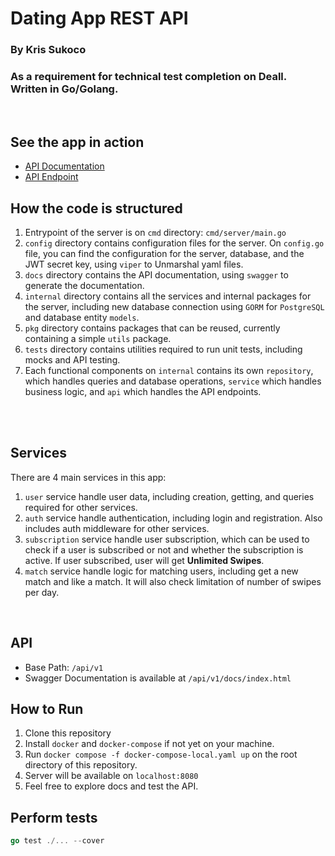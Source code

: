 # Dating App REST API
### By Kris Sukoco
### As a requirement for technical test completion on Deall. Written in Go/Golang.
<br/>

## See the app in action
- [API Documentation](https://api.krissukoco.dev/dating-app-deall/api/v1/docs/index.html)
- [API Endpoint](https://api.krissukoco.dev/dating-app-deall/api/v1)

## How the code is structured
1. Entrypoint of the server is on `cmd` directory: `cmd/server/main.go`
2. `config` directory contains configuration files for the server. On `config.go` file, you can find the configuration for the server, database, and the JWT secret key, using `viper` to Unmarshal yaml files.
3. `docs` directory contains the API documentation, using `swagger` to generate the documentation.
4. `internal` directory contains all the services and internal packages for the server, including new database connection using `GORM` for `PostgreSQL` and database entity `models`.
5. `pkg` directory contains packages that can be reused, currently containing a simple `utils` package.
6. `tests` directory contains utilities required to run unit tests, including mocks and API testing.
7. Each functional components on `internal` contains its own `repository`, which handles queries and database operations, `service` which handles business logic, and `api` which handles the API endpoints.
<br/>
<br/>

## Services
There are 4 main services in this app:
1. `user` service handle user data, including creation, getting, and queries required for other services.
2. `auth` service handle authentication, including login and registration. Also includes auth middleware for other services.
3. `subscription` service handle user subscription, which can be used to check if a user is subscribed or not and whether the subscription is active. If user subscribed, user will get <b>Unlimited Swipes</b>.
4. `match` service handle logic for matching users, including get a new match and like a match. It will also check limitation of number of swipes per day.
<br/>

## API
- Base Path: `/api/v1`
- Swagger Documentation is available at `/api/v1/docs/index.html`

## How to Run
1. Clone this repository
2. Install `docker` and `docker-compose` if not yet on your machine.
3. Run `docker compose -f docker-compose-local.yaml up` on the root directory of this repository.
4. Server will be available on `localhost:8080`
5. Feel free to explore docs and test the API.

## Perform tests
```go
go test ./... --cover
```